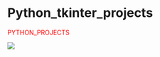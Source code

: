 # Python_tkinter_projects
<p style="color:red">PYTHON_PROJECTS</p>
<img src="https://i.imgur.com/M56E0ry.jpg"/>
